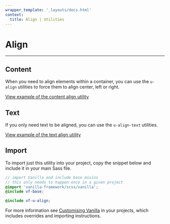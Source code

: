 ```yaml
---
wrapper_template: '_layouts/docs.html'
context:
  title: Align | Utilities
---
```


# Align

<hr>

## Content

When you need to align elements within a container, you can use the `u-align` utilities to force them to align center, left or right.

<div class="embedded-example"><a href="/docs/examples/utilities/align/content" class="js-example">
View example of the content align utility
</a></div>

## Text

If you only need text to be aligned, you can use the `u-align-text` utilities.

<div class="embedded-example"><a href="/docs/examples/utilities/align/text" class="js-example">
View example of the text align utility
</a></div>

## Import

To import just this utility into your project, copy the snippet below and include it in your main Sass file.

```scss
// import Vanilla and include base mixins
// this only needs to happen once in a given project
@import 'vanilla-framework/scss/vanilla';
@include vf-base;

@include vf-u-align;
```

For more information see [Customising Vanilla](/docs/customising-vanilla/) in your projects, which includes overrides and importing instructions.
